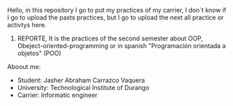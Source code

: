 Hello, in this repository I go to put my practices of my carrier, I don´t know if I go to upload the pasts practices, but I go to upload the next all practice or activtys here.

1. REPORTE, It is the practices of the second semester about OOP, Obeject-oriented-programming or in spanish "Programación orientada a objetos" (POO)


Aboout me:
* Student: Jasher Abraham Carrazco Vaquera
* University: Technological Institute of Durango
* Carrier: Informatic engineer 